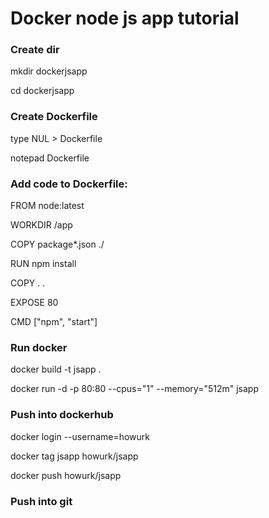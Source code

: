 # Docker node js app tutorial

### Create dir

mkdir dockerjsapp

cd dockerjsapp

### Create Dockerfile

type NUL > Dockerfile

notepad Dockerfile

### Add code to Dockerfile:

FROM node:latest

WORKDIR /app

COPY package*.json ./

RUN npm install

COPY . .

EXPOSE 80

CMD ["npm", "start"]

### Run docker

docker build -t jsapp .

docker run -d -p 80:80 --cpus="1" --memory="512m" jsapp

### Push into dockerhub

docker login --username=howurk

docker tag jsapp howurk/jsapp

docker push howurk/jsapp

### Push into git
